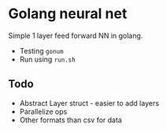 # Golang neural net

Simple 1 layer feed forward NN in golang.

* Testing `gonum` 
* Run using `run.sh`

## Todo
* Abstract Layer struct - easier to add layers
* Parallelize ops
* Other formats than csv for data